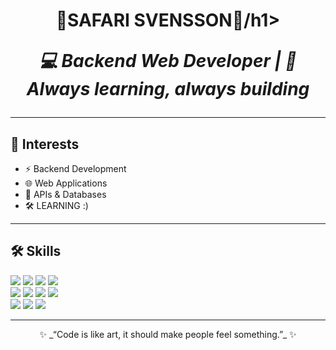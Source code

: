 <h1 align="center">🦁SAFARI SVENSSON🦁/h1>  
<p align="center">
  <b><i>💻 Backend Web Developer | 🚀 Always learning, always building</i></b>
</p>

---

## 🎯 Interests  
- ⚡ Backend Development  
- 🌐 Web Applications  
- 🔗 APIs & Databases  
- 🛠️ LEARNING :)

---

## 🛠️ Skills  

<p align="left">
  <img src="https://img.shields.io/badge/Code-JavaScript-yellow?style=for-the-badge&logo=javascript" />
  <img src="https://img.shields.io/badge/Code-TypeScript-blue?style=for-the-badge&logo=typescript" />
  <img src="https://img.shields.io/badge/Code-Python-green?style=for-the-badge&logo=python" />
  <img src="https://img.shields.io/badge/Code-Java-red?style=for-the-badge&logo=java" />
  <br/>
  <img src="https://img.shields.io/badge/Backend-Node.js-brightgreen?style=for-the-badge&logo=node.js" />
  <img src="https://img.shields.io/badge/Backend-Express-lightgrey?style=for-the-badge&logo=express" />
  <img src="https://img.shields.io/badge/DB-PostgreSQL-blue?style=for-the-badge&logo=postgresql" />
  <img src="https://img.shields.io/badge/DB-MySQL-005C84?style=for-the-badge&logo=mysql" />
  <br/>
  <img src="https://img.shields.io/badge/Frontend-React-61DAFB?style=for-the-badge&logo=react" />
  <img src="https://img.shields.io/badge/Frontend-HTML-orange?style=for-the-badge&logo=html5" />
  <img src="https://img.shields.io/badge/Frontend-CSS-blue?style=for-the-badge&logo=css3" />
</p>

---

<p align="center">✨ _“Code is like art, it should make people feel something.”_ ✨</p>
